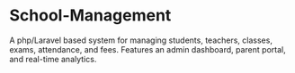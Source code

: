 # School-Management
A php/Laravel based system for managing students, teachers, classes, exams, attendance, and fees. Features an admin dashboard, parent portal, and real-time analytics.
